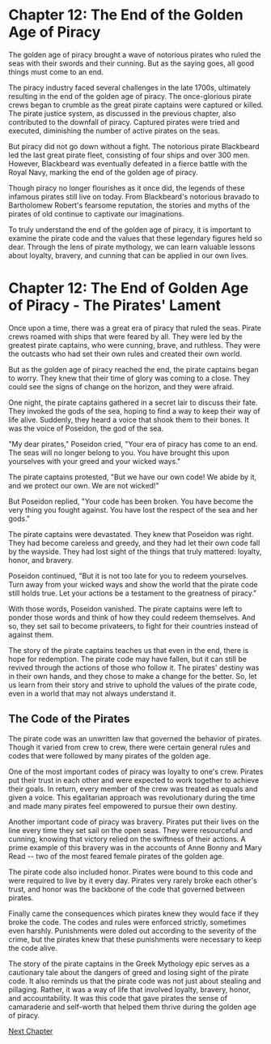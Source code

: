 # Chapter 12: The End of the Golden Age of Piracy

The golden age of piracy brought a wave of notorious pirates who ruled the seas with their swords and their cunning. But as the saying goes, all good things must come to an end. 

The piracy industry faced several challenges in the late 1700s, ultimately resulting in the end of the golden age of piracy. The once-glorious pirate crews began to crumble as the great pirate captains were captured or killed. The pirate justice system, as discussed in the previous chapter, also contributed to the downfall of piracy. Captured pirates were tried and executed, diminishing the number of active pirates on the seas. 

But piracy did not go down without a fight. The notorious pirate Blackbeard led the last great pirate fleet, consisting of four ships and over 300 men. However, Blackbeard was eventually defeated in a fierce battle with the Royal Navy, marking the end of the golden age of piracy.

Though piracy no longer flourishes as it once did, the legends of these infamous pirates still live on today. From Blackbeard's notorious bravado to Bartholomew Robert's fearsome reputation, the stories and myths of the pirates of old continue to captivate our imaginations. 

To truly understand the end of the golden age of piracy, it is important to examine the pirate code and the values that these legendary figures held so dear. Through the lens of pirate mythology, we can learn valuable lessons about loyalty, bravery, and cunning that can be applied in our own lives.
# Chapter 12: The End of Golden Age of Piracy - The Pirates' Lament

Once upon a time, there was a great era of piracy that ruled the seas. Pirate crews roamed with ships that were feared by all. They were led by the greatest pirate captains, who were cunning, brave, and ruthless. They were the outcasts who had set their own rules and created their own world.

But as the golden age of piracy reached the end, the pirate captains began to worry. They knew that their time of glory was coming to a close. They could see the signs of change on the horizon, and they were afraid.

One night, the pirate captains gathered in a secret lair to discuss their fate. They invoked the gods of the sea, hoping to find a way to keep their way of life alive. Suddenly, they heard a voice that shook them to their bones. It was the voice of Poseidon, the god of the sea.

"My dear pirates," Poseidon cried, "Your era of piracy has come to an end. The seas will no longer belong to you. You have brought this upon yourselves with your greed and your wicked ways."

The pirate captains protested, "But we have our own code! We abide by it, and we protect our own. We are not wicked!"

But Poseidon replied, "Your code has been broken. You have become the very thing you fought against. You have lost the respect of the sea and her gods."

The pirate captains were devastated. They knew that Poseidon was right. They had become careless and greedy, and they had let their own code fall by the wayside. They had lost sight of the things that truly mattered: loyalty, honor, and bravery.

Poseidon continued, "But it is not too late for you to redeem yourselves. Turn away from your wicked ways and show the world that the pirate code still holds true. Let your actions be a testament to the greatness of piracy."

With those words, Poseidon vanished. The pirate captains were left to ponder those words and think of how they could redeem themselves. And so, they set sail to become privateers, to fight for their countries instead of against them.

The story of the pirate captains teaches us that even in the end, there is hope for redemption. The pirate code may have fallen, but it can still be revived through the actions of those who follow it. The pirates' destiny was in their own hands, and they chose to make a change for the better. So, let us learn from their story and strive to uphold the values of the pirate code, even in a world that may not always understand it.
## The Code of the Pirates

The pirate code was an unwritten law that governed the behavior of pirates. Though it varied from crew to crew, there were certain general rules and codes that were followed by many pirates of the golden age.

One of the most important codes of piracy was loyalty to one's crew. Pirates put their trust in each other and were expected to work together to achieve their goals. In return, every member of the crew was treated as equals and given a voice. This egalitarian approach was revolutionary during the time and made many pirates feel empowered to pursue their own destiny.

Another important code of piracy was bravery. Pirates put their lives on the line every time they set sail on the open seas. They were resourceful and cunning, knowing that victory relied on the swiftness of their actions. A prime example of this bravery was in the accounts of Anne Bonny and Mary Read -- two of the most feared female pirates of the golden age.

The pirate code also included honor. Pirates were bound to this code and were required to live by it every day. Pirates very rarely broke each other's trust, and honor was the backbone of the code that governed between pirates.

Finally came the consequences which pirates knew they would face if they broke the code. The codes and rules were enforced strictly, sometimes even harshly. Punishments were doled out according to the severity of the crime, but the pirates knew that these punishments were necessary to keep the code alive.

The story of the pirate captains in the Greek Mythology epic serves as a cautionary tale about the dangers of greed and losing sight of the pirate code. It also reminds us that the pirate code was not just about stealing and pillaging. Rather, it was a way of life that involved loyalty, bravery, honor, and accountability. It was this code that gave pirates the sense of camaraderie and self-worth that helped them thrive during the golden age of piracy.


[Next Chapter](13_Chapter13.md)